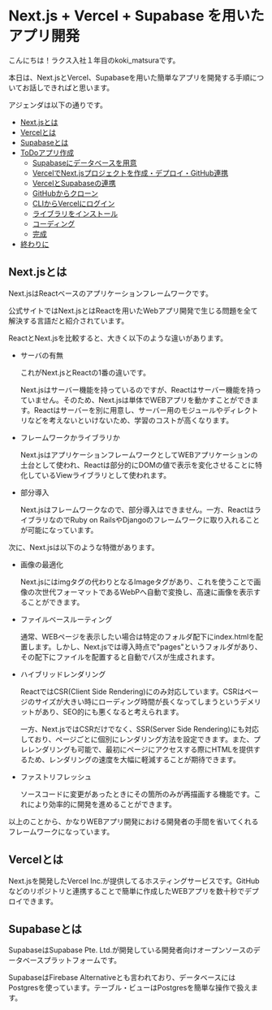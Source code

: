 # Next.js + Vercel + Supabase を用いたアプリ開発

こんにちは！ラクス入社１年目のkoki_matsuraです。

本日は、Next.jsとVercel、Supabaseを用いた簡単なアプリを開発する手順についてお話しできればと思います。

アジェンダは以下の通りです。

- [Next.jsとは](#Next.jsとは)
- [Vercelとは](#Vercelとは)
- [Supabaseとは](#Supabaseとは)
- [ToDoアプリ作成](#ToDoアプリ作成)
  - [Supabaseにデータベースを用意](#Supabaseにデータベースを用意)
  - [VercelでNext.jsプロジェクトを作成・デプロイ・GitHub連携](#VercelでNext.jsプロジェクトを作成・デプロイ・GitHub連携)
  - [VercelとSupabaseの連携](#VercelとSupabaseの連携)
  - [GitHubからクローン](#GitHubからクローン)
  - [CLIからVercelにログイン](#CLIからVercelにログイン)
  - [ライブラリをインストール](#ライブラリをインストール)
  - [コーディング](#コーディング)
  - [完成](#完成)
-  [終わりに](#終わりに)

## Next.jsとは

Next.jsはReactベースのアプリケーションフレームワークです。

公式サイトではNext.jsとはReactを用いたWebアプリ開発で生じる問題を全て解決する言語だと紹介されています。

ReactとNext.jsを比較すると、大きく以下のような違いがあります。
- サーバの有無
  
  これがNext.jsとReactの1番の違いです。
  
  Next.jsはサーバー機能を持っているのですが、Reactはサーバー機能を持っていません。そのため、Next.jsは単体でWEBアプリを動かすことができます。Reactはサーバーを別に用意し、サーバー用のモジュールやディレクトリなどを考えないといけないため、学習のコストが高くなります。
- フレームワークかライブラリか

    Next.jsはアプリケーションフレームワークとしてWEBアプリケーションの土台として使われ、Reactは部分的にDOMの値で表示を変化させることに特化しているViewライブラリとして使われます。

- 部分導入
  
  Next.jsはフレームワークなので、部分導入はできません。一方、ReactはライブラリなのでRuby on RailsやDjangoのフレームワークに取り入れることが可能になっています。


次に、Next.jsは以下のような特徴があります。
- 画像の最適化

    Next.jsにはimgタグの代わりとなるImageタグがあり、これを使うことで画像の次世代フォーマットであるWebPへ自動で変換し、高速に画像を表示することができます。
- ファイルベースルーティング

    通常、WEBページを表示したい場合は特定のフォルダ配下にindex.htmlを配置します。しかし、Next.jsでは導入時点で"pages"というフォルダがあり、その配下にファイルを配置すると自動でパスが生成されます。
- ハイブリッドレンダリング

    ReactではCSR(Client Side Rendering)にのみ対応しています。CSRはページのサイズが大きい時にローディング時間が長くなってしまうというデメリットがあり、SEO的にも悪くなると考えられます。
    
    一方、Next.jsではCSRだけでなく、SSR(Server Side Rendering)にも対応しており、ページごとに個別にレンダリング方法を設定できます。また、プレレンダリングも可能で、最初にページにアクセスする際にHTMLを提供するため、レンダリングの速度を大幅に軽減することが期待できます。
- ファストリフレッシュ

    ソースコードに変更があったときにその箇所のみが再描画する機能です。これにより効率的に開発を進めることができます。


以上のことから、かなりWEBアプリ開発における開発者の手間を省いてくれるフレームワークになっています。

## Vercelとは

Next.jsを開発したVercel Inc.が提供してるホスティングサービスです。GitHubなどのリポジトリと連携することで簡単に作成したWEBアプリを数十秒でデプロイできます。

## Supabaseとは

SupabaseはSupabase Pte. Ltd.が開発している開発者向けオープンソースのデータベースプラットフォームです。

SupabaseはFirebase Alternativeとも言われており、データベースにはPostgresを使っています。テーブル・ビューはPostgresを簡単な操作で扱えます。